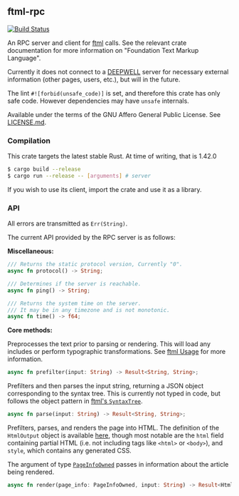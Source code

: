 ## ftml-rpc

[![Build Status](https://travis-ci.org/Nu-SCPTheme/ftml-rpc.svg?branch=master)](https://travis-ci.org/Nu-SCPTheme/ftml-rpc)

An RPC server and client for [ftml](https://github.com/Nu-SCPTheme/ftml) calls.
See the relevant crate documentation for more information on "Foundation Text Markup Language".

Currently it does not connect to a [DEEPWELL](https://github.com/Nu-SCPTheme/deepwell) server for
necessary external information (other pages, users, etc.), but will in the future.

The lint `#![forbid(unsafe_code)]` is set, and therefore this crate has only safe code. However dependencies may have `unsafe` internals.

Available under the terms of the GNU Affero General Public License. See [LICENSE.md](LICENSE).

### Compilation
This crate targets the latest stable Rust. At time of writing, that is 1.42.0

```sh
$ cargo build --release
$ cargo run --release -- [arguments] # server
```

If you wish to use its client, import the crate and use it as a library.

### API
All errors are transmitted as `Err(String)`.

The current API provided by the RPC server is as follows:

__Miscellaneous:__

```rust
/// Returns the static protocol version, Currently "0".
async fn protocol() -> String;

/// Determines if the server is reachable.
async fn ping() -> String;

/// Returns the system time on the server.
/// It may be in any timezone and is not monotonic.
async fn time() -> f64;
```

__Core methods:__


Preprocesses the text prior to parsing or rendering.
This will load any includes or perform typographic transformations.
See [ftml Usage](https://github.com/Nu-SCPTheme/ftml#usage) for more information.

```rust
async fn prefilter(input: String) -> Result<String, String>;
```

Prefilters and then parses the input string, returning a JSON object corresponding to the syntax tree.
This is currently not typed in code, but follows the object pattern in [ftml's `SyntaxTree`](https://github.com/Nu-SCPTheme/ftml/blob/master/src/parse/tree/object.rs).

```rust
async fn parse(input: String) -> Result<String, String>;
```

Prefilters, parses, and renders the page into HTML. The definition of the `HtmlOutput` object is available
[here](https://github.com/Nu-SCPTheme/ftml/blob/master/src/render/html/object.rs), though most notable are
the `html` field containing partial HTML (i.e. not including tags like `<html>` or `<body>`), and `style`,
which contains any generated CSS.

The argument of type [`PageInfoOwned`](https://github.com/Nu-SCPTheme/ftml/blob/master/src/info.rs) passes
in information about the article being rendered.

```rust
async fn render(page_info: PageInfoOwned, input: String) -> Result<HtmlOutput, String>;
```

